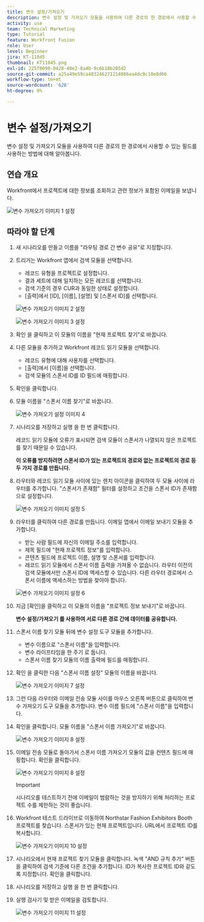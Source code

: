 ```yaml
---
title: 변수 설정/가져오기
description: 변수 설정 및 가져오기 모듈을 사용하여 다른 경로의 한 경로에서 사용할 수 있는 필드를 사용하는 방법에 대해 알아봅니다.
activity: use
team: Technical Marketing
type: Tutorial
feature: Workfront Fusion
role: User
level: Beginner
jira: KT-11045
thumbnail: KT11045.png
exl-id: 225f0090-0428-40e2-8a4b-9c6b18b205d2
source-git-commit: a25a49e59ca483246271214886ea4dc9c10e8d66
workflow-type: tm+mt
source-wordcount: '628'
ht-degree: 0%

---
```


# 변수 설정/가져오기

변수 설정 및 가져오기 모듈을 사용하여 다른 경로의 한 경로에서 사용할 수 있는 필드를 사용하는 방법에 대해 알아봅니다.

## 연습 개요

Workfront에서 프로젝트에 대한 정보를 조회하고 관련 정보가 포함된 이메일을 보냅니다.

![변수 가져오기 이미지 1 설정](../12-exercises/assets/set-get-variables-walkthrough-1.png)

## 따라야 할 단계

1. 새 시나리오를 만들고 이름을 &quot;라우팅 경로 간 변수 공유&quot;로 지정합니다.
1. 트리거는 Workfront 앱에서 검색 모듈을 선택합니다.

   + 레코드 유형을 프로젝트로 설정합니다.
   + 결과 세트에 대해 일치하는 모든 레코드를 선택합니다.
   + 검색 기준의 경우 CUR과 동일한 상태로 설정합니다.
   + [출력]에서 [ID], [이름], [설명] 및 [스폰서 ID]를 선택합니다.

   ![변수 가져오기 이미지 2 설정](../12-exercises/assets/set-get-variables-walkthrough-2.png)

   ![변수 가져오기 이미지 3 설정](../12-exercises/assets/set-get-variables-walkthrough-3.png)

1. 확인 을 클릭하고 이 모듈의 이름을 &quot;현재 프로젝트 찾기&quot;로 바꿉니다.
1. 다른 모듈을 추가하고 Workfront 레코드 읽기 모듈을 선택합니다.

   + 레코드 유형에 대해 사용자를 선택합니다.
   + [출력]에서 [이름]을 선택합니다.
   + 검색 모듈의 스폰서 ID를 ID 필드에 매핑합니다.

1. 확인을 클릭합니다.
1. 모듈 이름을 &quot;스폰서 이름 찾기&quot;로 바꿉니다.

   ![변수 가져오기 설정 이미지 4](../12-exercises/assets/set-get-variables-walkthrough-4.png)

1. 시나리오를 저장하고 실행 을 한 번 클릭합니다.

   레코드 읽기 모듈에 오류가 표시되면 검색 모듈이 스폰서가 나열되지 않은 프로젝트를 찾기 때문일 수 있습니다.

   **이 오류를 방지하려면 스폰서 ID가 있는 프로젝트의 경로와 없는 프로젝트의 경로 등 두 가지 경로를 만듭니다.**

1. 라우터와 레코드 읽기 모듈 사이에 있는 렌치 아이콘을 클릭하여 두 모듈 사이에 라우터를 추가합니다. &quot;스폰서가 존재함&quot; 필터를 설정하고 조건을 스폰서 ID가 존재함으로 설정합니다.

   ![변수 가져오기 이미지 설정 5](../12-exercises/assets/set-get-variables-walkthrough-5.png)

1. 라우터를 클릭하여 다른 경로를 만듭니다. 이메일 앱에서 이메일 보내기 모듈을 추가합니다.

   + 받는 사람 필드에 자신의 이메일 주소를 입력합니다.
   + 제목 필드에 &quot;현재 프로젝트 정보&quot;를 입력합니다.
   + 콘텐츠 필드에 프로젝트 이름, 설명 및 스폰서를 입력합니다.
   + 레코드 읽기 모듈에서 스폰서 이름 출력을 가져올 수 없습니다. 라우터 이전의 검색 모듈에서만 스폰서 ID에 액세스할 수 있습니다. 다른 라우터 경로에서 스폰서 이름에 액세스하는 방법을 찾아야 합니다.

   ![변수 가져오기 이미지 설정 6](../12-exercises/assets/set-get-variables-walkthrough-6.png)

1. 지금 [확인]을 클릭하고 이 모듈의 이름을 &quot;프로젝트 정보 보내기&quot;로 바꿉니다.

   **변수 설정/가져오기 를 사용하여 서로 다른 경로 간에 데이터를 공유합니다.**

1. 스폰서 이름 찾기 모듈 뒤에 변수 설정 도구 모듈을 추가합니다.

   + 변수 이름으로 &quot;스폰서 이름&quot;을 입력합니다.
   + 변수 라이프타임을 한 주기 로 둡니다.
   + 스폰서 이름 찾기 모듈의 이름 출력에 필드를 매핑합니다.

1. 확인 을 클릭한 다음 &quot;스폰서 이름 설정&quot; 모듈의 이름을 바꿉니다.

   ![변수 가져오기 이미지 7 설정](../12-exercises/assets/set-get-variables-walkthrough-7.png)

1. 그런 다음 라우터와 이메일 전송 모듈 사이를 마우스 오른쪽 버튼으로 클릭하여 변수 가져오기 도구 모듈을 추가합니다. 변수 이름 필드에 &quot;스폰서 이름&quot;을 입력합니다.
1. 확인을 클릭합니다. 모듈 이름을 &quot;스폰서 이름 가져오기&quot;로 바꿉니다.

   ![변수 가져오기 이미지 8 설정](../12-exercises/assets/set-get-variables-walkthrough-8.png)

1. 이메일 전송 모듈로 돌아가서 스폰서 이름 가져오기 모듈의 값을 컨텐츠 필드에 매핑합니다. 확인을 클릭합니다.

   ![변수 가져오기 이미지 8 설정](../12-exercises/assets/set-get-variables-walkthrough-8.png)

   >[!IMPORTANT]
   >
   >시나리오를 테스트하기 전에 이메일이 범람하는 것을 방지하기 위해 처리하는 프로젝트 수를 제한하는 것이 좋습니다.

1. Workfront 테스트 드라이브로 이동하여 Northstar Fashion Exhibitors Booth 프로젝트를 찾습니다. 스폰서가 있는 현재 프로젝트입니다. URL에서 프로젝트 ID를 복사합니다.

   ![변수 가져오기 이미지 10 설정](../12-exercises/assets/set-get-variables-walkthrough-10.png)

1. 시나리오에서 현재 프로젝트 찾기 모듈을 클릭합니다. 녹색 &quot;AND 규칙 추가&quot; 버튼을 클릭하여 검색 기준에 다른 조건을 추가합니다. ID가 복사한 프로젝트 ID와 같도록 지정합니다. 확인을 클릭합니다.
1. 시나리오를 저장하고 실행 을 한 번 클릭합니다.
1. 실행 검사기 및 받은 이메일을 검토합니다.

   ![변수 가져오기 이미지 11 설정](../12-exercises/assets/set-get-variables-walkthrough-11.png)
